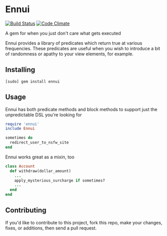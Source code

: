 Ennui
==============

[![Build Status](https://travis-ci.org/toddmohney/ennui.png?branch=master)](https://travis-ci.org/toddmohney/ennui)
[![Code Climate](https://codeclimate.com/github/toddmohney/ennui.png)](https://codeclimate.com/github/toddmohney/ennui)

A gem for when you just don't care what gets executed

Ennui provides a library of predicates which return true at various frequencies.
These predicates are useful when you wish to introduce a bit of randomness or 
apathy to your view elements, for example.

Installing
--------------
    [sudo] gem install ennui

Usage
--------------
Ennui has both predicate methods and block methods to support just the unpredictable
DSL you're looking for

```ruby
require 'ennui'
include Ennui

sometimes do
  redirect_user_to_nsfw_site
end
```

Ennui works great as a mixin, too

```ruby
class Account
  def withdraw(dollar_amount)
    ...
    apply_mysterious_surcharge if sometimes?
    ...  
  end
end
``` 

Contributing
--------------
If you'd like to contribute to this project, fork this repo, make your changes,
fixes, or additions, then send a pull request.
